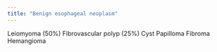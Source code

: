 ```yaml
---
title: "Benign esophageal neoplasm"
---
```

Leiomyoma (50%)
Fibrovascular polyp (25%)
Cyst
Papilloma
Fibroma
Hemangioma

